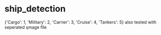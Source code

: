 # ship_detection
{'Cargo': 1, 'Military': 2, 'Carrier': 3, 'Cruise': 4, 'Tankers': 5} also  tested with seperated şmage file

